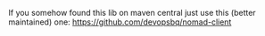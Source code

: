
If you somehow found this lib on maven central just use this (better maintained) one: https://github.com/devopsbq/nomad-client

